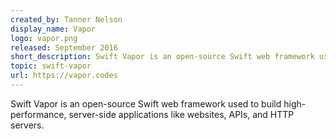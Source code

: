 ```yaml
---
created_by: Tanner Nelson
display_name: Vapor
logo: vapor.png
released: September 2016
short_description: Swift Vapor is an open-source Swift web framework used to build high-performance, server-side applications like websites, APIs, and HTTP servers.
topic: swift-vapor
url: https://vapor.codes
---
```

Swift Vapor is an open-source Swift web framework used to build high-performance, server-side applications like websites, APIs, and HTTP servers.
